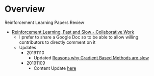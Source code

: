 
# Overview 

Reinforcement Learning Papers Review 

- [Reinforcement Learning, Fast and Slow - Collaborative Work](https://docs.google.com/document/d/18-EXd6uKowrT3wiTzR6ZUk6CbP6DRyokLYaRlXu97Q0/edit?usp=sharing)
  - I prefer to share a Google Doc so to be able to allow willing contributors to directly comment on it 
  - Updates 
    - 20191110 
      - Updated [Reasons why Gradient Based Methods are slow](https://github.com/NicolaBernini/PapersAnalysis/issues/20#issuecomment-501283824)
    - 20191109 
      - Content Update [here](https://github.com/NicolaBernini/PapersAnalysis/issues/20#issuecomment-501279383)



